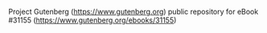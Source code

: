Project Gutenberg (https://www.gutenberg.org) public repository for eBook #31155 (https://www.gutenberg.org/ebooks/31155)
